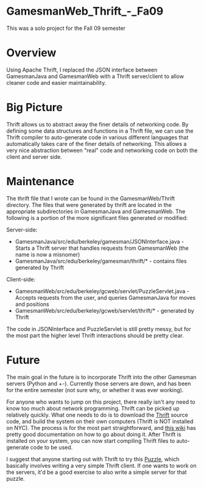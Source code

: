 GamesmanWeb\_Thrift\_-\_Fa09
============================

This was a solo project for the Fall 09 semester

Overview
========

Using Apache Thrift, I replaced the JSON interface between GamesmanJava and GamesmanWeb with a Thrift server/client to allow cleaner code and easier maintainability.

Big Picture
===========

Thrift allows us to abstract away the finer details of networking code. By defining some data structures and functions in a Thrift file, we can use the Thrift compiler to auto-generate code in various different languages that automatically takes care of the finer details of networking. This allows a very nice abstraction between "real" code and networking code on both the client and server side.

Maintenance
===========

The thrift file that I wrote can be found in the GamesmanWeb/Thrift directory. The files that were generated by thrift are located in the appropriate subdirectories in GamesmanJava and GamesmanWeb. The following is a portion of the more significant files generated or modified:

Server-side:

-   GamesmanJava/src/edu/berkeley/gamesman/JSONInterface.java - Starts a Thrift server that handles requests from GamesmanWeb (the name is now a misnomer)
-   GamesmanJava/src/edu/berkeley/gamesman/thrift/\* - contains files generated by Thrift

Client-side:

-   GamesmanWeb/src/edu/berkeley/gcweb/servlet/PuzzleServlet.java - Accepts requests from the user, and queries GamesmanJava for moves and positions
-   GamesmanWeb/src/edu/berkeley/gcweb/servlet/thrift/\* - generated by Thrift

The code in JSONInterface and PuzzleServlet is still pretty messy, but for the most part the higher level Thrift interactions should be pretty clear.

Future
======

The main goal in the future is to incorporate Thrift into the other Gamesman servers (Python and +-). Currently those servers are down, and has been for the entire semester (not sure why, or whether it was ever working).

For anyone who wants to jump on this project, there really isn't any need to know too much about network programming. Thrift can be picked up relatively quickly. What one needs to do is to download the [Thrift](http://incubator.apache.org/thrift/) source code, and build the system on their own computers (Thrift is NOT installed on NYC). The process is for the most part straightforward, and [this wiki](http://wiki.apache.org/thrift/) has pretty good documentation on how to go about doing it. After Thrift is installed on your system, you can now start compiling Thrift files to auto-generate code to be used.

I suggest that anyone starting out with Thrift to try this [Puzzle](http://www.facebook.com/careers/puzzles.php?puzzle_id=13%7CFacebook), which basically involves writing a very simple Thrift client. If one wants to work on the servers, it'd be a good exercise to also write a simple server for that puzzle.
